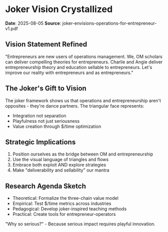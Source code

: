 # Joker Vision Crystallized
**Date**: 2025-08-05
**Source**: joker-envisions-operations-for-entrepreneur-v1.pdf

## Vision Statement Refined
"Entrepreneurs are new users of operations management. We, OM scholars can deliver compelling theories for entrepreneurs. Charlie and Angie deliver entrepreneurship theory and education sellable to entrepreneurs. Let's improve our reality with entrepreneurs and as entrepreneurs."

## The Joker's Gift to Vision
The joker framework shows us that operations and entrepreneurship aren't opposites - they're dance partners. The triangular face represents:
- Integration not separation
- Playfulness not just seriousness
- Value creation through $/time optimization

## Strategic Implications
1. Position ourselves as the bridge between OM and entrepreneurship
2. Use the visual language of triangles and flows
3. Embrace both exploit AND explore strategies
4. Make "deliverability and sellability" our mantra

## Research Agenda Sketch
- Theoretical: Formalize the three-chain value model
- Empirical: Test $/time metrics across industries
- Pedagogical: Develop joker-inspired teaching methods
- Practical: Create tools for entrepreneur-operators

"Why so serious?" - Because serious impact requires playful innovation.
